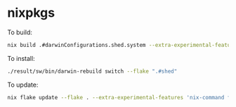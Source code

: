 # nixpkgs

To build:

```bash
nix build .#darwinConfigurations.shed.system --extra-experimental-features 'nix-command flakes'
```

To install:

```bash
./result/sw/bin/darwin-rebuild switch --flake ".#shed"
```

To update:

```bash
nix flake update --flake . --extra-experimental-features 'nix-command flakes'
```
